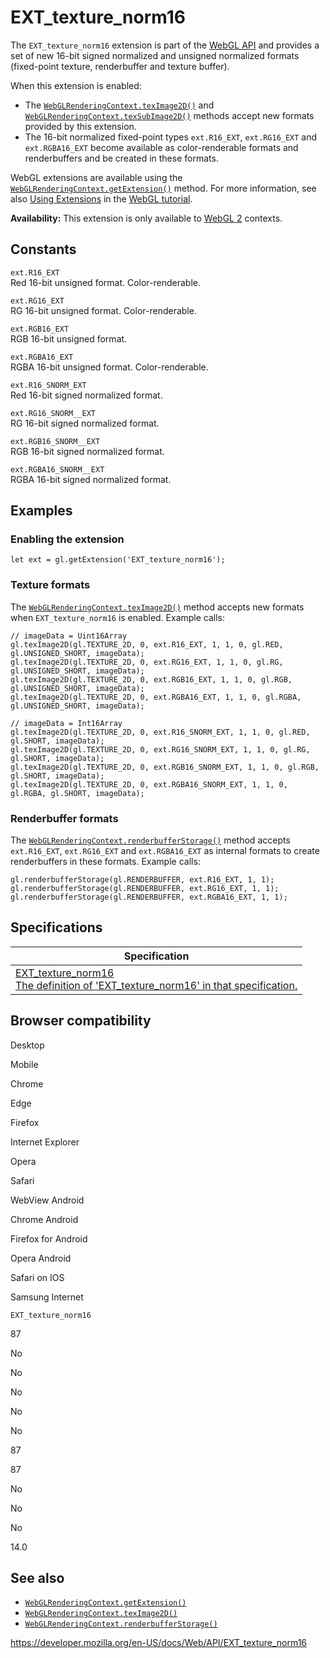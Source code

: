 EXT\_texture\_norm16
====================

The `EXT_texture_norm16` extension is part of the [WebGL API](webgl_api) and provides a set of new 16-bit signed normalized and unsigned normalized formats (fixed-point texture, renderbuffer and texture buffer).

When this extension is enabled:

-   The [`WebGLRenderingContext.texImage2D()`](webglrenderingcontext/teximage2d) and [`WebGLRenderingContext.texSubImage2D()`](webglrenderingcontext/texsubimage2d) methods accept new formats provided by this extension.
-   The 16-bit normalized fixed-point types `ext.R16_EXT`, `ext.RG16_EXT` and `ext.RGBA16_EXT` become available as color-renderable formats and renderbuffers and be created in these formats.

WebGL extensions are available using the [`WebGLRenderingContext.getExtension()`](webglrenderingcontext/getextension) method. For more information, see also [Using Extensions](webgl_api/using_extensions) in the [WebGL tutorial](webgl_api/tutorial).

**Availability:** This extension is only available to [WebGL 2](webgl2renderingcontext) contexts.

Constants
---------

`ext.R16_EXT`  
Red 16-bit unsigned format. Color-renderable.

`ext.RG16_EXT`  
RG 16-bit unsigned format. Color-renderable.

`ext.RGB16_EXT`  
RGB 16-bit unsigned format.

`ext.RGBA16_EXT`  
RGBA 16-bit unsigned format. Color-renderable.

`ext.R16_SNORM_EXT`  
Red 16-bit signed normalized format.

`ext.RG16_SNORM__EXT`  
RG 16-bit signed normalized format.

`ext.RGB16_SNORM__EXT`  
RGB 16-bit signed normalized format.

`ext.RGBA16_SNORM__EXT`  
RGBA 16-bit signed normalized format.

Examples
--------

### Enabling the extension

    let ext = gl.getExtension('EXT_texture_norm16');

### Texture formats

The [`WebGLRenderingContext.texImage2D()`](webglrenderingcontext/teximage2d) method accepts new formats when `EXT_texture_norm16` is enabled. Example calls:

    // imageData = Uint16Array
    gl.texImage2D(gl.TEXTURE_2D, 0, ext.R16_EXT, 1, 1, 0, gl.RED, gl.UNSIGNED_SHORT, imageData);
    gl.texImage2D(gl.TEXTURE_2D, 0, ext.RG16_EXT, 1, 1, 0, gl.RG, gl.UNSIGNED_SHORT, imageData);
    gl.texImage2D(gl.TEXTURE_2D, 0, ext.RGB16_EXT, 1, 1, 0, gl.RGB, gl.UNSIGNED_SHORT, imageData);
    gl.texImage2D(gl.TEXTURE_2D, 0, ext.RGBA16_EXT, 1, 1, 0, gl.RGBA, gl.UNSIGNED_SHORT, imageData);

    // imageData = Int16Array
    gl.texImage2D(gl.TEXTURE_2D, 0, ext.R16_SNORM_EXT, 1, 1, 0, gl.RED, gl.SHORT, imageData);
    gl.texImage2D(gl.TEXTURE_2D, 0, ext.RG16_SNORM_EXT, 1, 1, 0, gl.RG, gl.SHORT, imageData);
    gl.texImage2D(gl.TEXTURE_2D, 0, ext.RGB16_SNORM_EXT, 1, 1, 0, gl.RGB, gl.SHORT, imageData);
    gl.texImage2D(gl.TEXTURE_2D, 0, ext.RGBA16_SNORM_EXT, 1, 1, 0, gl.RGBA, gl.SHORT, imageData);

### Renderbuffer formats

The [`WebGLRenderingContext.renderbufferStorage()`](webglrenderingcontext/renderbufferstorage) method accepts `ext.R16_EXT`, `ext.RG16_EXT` and `ext.RGBA16_EXT` as internal formats to create renderbuffers in these formats. Example calls:

    gl.renderbufferStorage(gl.RENDERBUFFER, ext.R16_EXT, 1, 1);
    gl.renderbufferStorage(gl.RENDERBUFFER, ext.RG16_EXT, 1, 1);
    gl.renderbufferStorage(gl.RENDERBUFFER, ext.RGBA16_EXT, 1, 1);

Specifications
--------------

<table><thead><tr class="header"><th>Specification</th></tr></thead><tbody><tr class="odd"><td><a href="https://www.khronos.org/registry/webgl/extensions/EXT_texture_norm16/">EXT_texture_norm16<br />
<span class="small">The definition of 'EXT_texture_norm16' in that specification.</span></a></td></tr></tbody></table>

Browser compatibility
---------------------

Desktop

Mobile

Chrome

Edge

Firefox

Internet Explorer

Opera

Safari

WebView Android

Chrome Android

Firefox for Android

Opera Android

Safari on IOS

Samsung Internet

`EXT_texture_norm16`

87

No

No

No

No

No

87

87

No

No

No

14.0

See also
--------

-   [`WebGLRenderingContext.getExtension()`](webglrenderingcontext/getextension)
-   [`WebGLRenderingContext.texImage2D()`](webglrenderingcontext/teximage2d)
-   [`WebGLRenderingContext.renderbufferStorage()`](webglrenderingcontext/renderbufferstorage)

<a href="https://developer.mozilla.org/en-US/docs/Web/API/EXT_texture_norm16" class="_attribution-link">https://developer.mozilla.org/en-US/docs/Web/API/EXT_texture_norm16</a>
